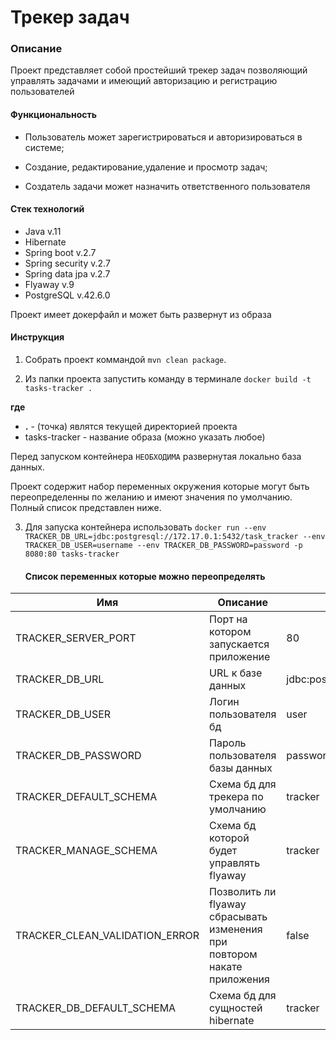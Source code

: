 <h1>Трекер задач</h1>
<h3>Описание</h3>
Проект представляет собой простейший трекер задач позволяющий 
управлять задачами и имеющий авторизацию и регистрацию пользователей
<h4>Функциональность</h4>

- Пользователь может зарегистрироваться и авторизироваться в системе;

- Создание, редактирование,удаление и просмотр задач;

- Создатель задачи может назначить ответственного пользователя

<h4>Стек технологий</h4>

- Java v.11
- Hibernate
- Spring boot v.2.7
- Spring security v.2.7
- Spring data jpa v.2.7
- Flyaway v.9
- PostgreSQL v.42.6.0

Проект имеет докерфайл и может быть развернут из образа
<h4>Инструкция</h4>

1. Собрать проект коммандой `mvn clean package`.

2. Из папки проекта запустить команду в терминале `docker build -t tasks-tracker .`

**где**

* **.** - (точка) являтся текущей директорией проекта
* tasks-tracker - название образа (можно указать любое)

Перед запуском контейнера `НЕОБХОДИМА` развернутая локально база данных.

Проект содержит набор переменных окружения которые могут быть переопределенны по желанию и имеют значения по умолчанию.
Полный список представлен ниже.

3. Для запуска контейнера
   использовать `docker run --env TRACKER_DB_URL=jdbc:postgresql://172.17.0.1:5432/task_tracker --env TRACKER_DB_USER=username --env TRACKER_DB_PASSWORD=password -p 8080:80 tasks-tracker`
   <h4>Список переменных которые можно переопределять</h4>

| Имя                            | Описание                                                                 | Значение по-умолчанию                          |
|--------------------------------|--------------------------------------------------------------------------|------------------------------------------------|
| TRACKER_SERVER_PORT            | Порт на котором запускается приложение                                   | 80                                             |
| TRACKER_DB_URL                 | URL к базе данных                                                        | jdbc:postgresql://172.17.0.1:5432/task_tracker |
| TRACKER_DB_USER                | Логин пользователя бд                                                    | user                                           |
| TRACKER_DB_PASSWORD            | Пароль  пользователя базы данных                                         | password                                       |
| TRACKER_DEFAULT_SCHEMA         | Схема бд для трекера по умолчанию                                        | tracker                                        |
| TRACKER_MANAGE_SCHEMA          | Схема бд которой будет управлять flyaway                                 | tracker                                        |
| TRACKER_CLEAN_VALIDATION_ERROR | Позволить ли flyaway сбрасывать изменения при повтором накате приложения | false                                          |
| TRACKER_DB_DEFAULT_SCHEMA      | Схема бд для сущностей hibernate                                         | tracker                                        |
